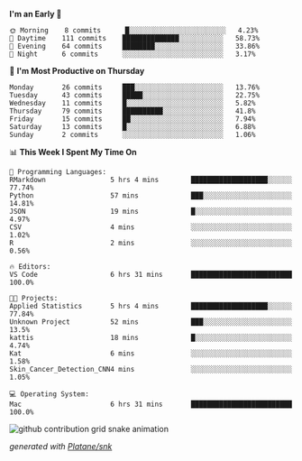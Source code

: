 <!--START_SECTION:waka-->
**I'm an Early 🐤** 

```text
🌞 Morning    8 commits      █░░░░░░░░░░░░░░░░░░░░░░░░   4.23% 
🌆 Daytime    111 commits    ██████████████░░░░░░░░░░░   58.73% 
🌃 Evening    64 commits     ████████░░░░░░░░░░░░░░░░░   33.86% 
🌙 Night      6 commits      ░░░░░░░░░░░░░░░░░░░░░░░░░   3.17%

```
📅 **I'm Most Productive on Thursday** 

```text
Monday       26 commits     ███░░░░░░░░░░░░░░░░░░░░░░   13.76% 
Tuesday      43 commits     █████░░░░░░░░░░░░░░░░░░░░   22.75% 
Wednesday    11 commits     █░░░░░░░░░░░░░░░░░░░░░░░░   5.82% 
Thursday     79 commits     ██████████░░░░░░░░░░░░░░░   41.8% 
Friday       15 commits     ██░░░░░░░░░░░░░░░░░░░░░░░   7.94% 
Saturday     13 commits     █░░░░░░░░░░░░░░░░░░░░░░░░   6.88% 
Sunday       2 commits      ░░░░░░░░░░░░░░░░░░░░░░░░░   1.06%

```


📊 **This Week I Spent My Time On** 

```text
💬 Programming Languages: 
RMarkdown                5 hrs 4 mins        ███████████████████░░░░░░   77.74% 
Python                   57 mins             ███░░░░░░░░░░░░░░░░░░░░░░   14.81% 
JSON                     19 mins             █░░░░░░░░░░░░░░░░░░░░░░░░   4.97% 
CSV                      4 mins              ░░░░░░░░░░░░░░░░░░░░░░░░░   1.02% 
R                        2 mins              ░░░░░░░░░░░░░░░░░░░░░░░░░   0.56%

🔥 Editors: 
VS Code                  6 hrs 31 mins       █████████████████████████   100.0%

🐱‍💻 Projects: 
Applied Statistics       5 hrs 4 mins        ███████████████████░░░░░░   77.84% 
Unknown Project          52 mins             ███░░░░░░░░░░░░░░░░░░░░░░   13.5% 
kattis                   18 mins             █░░░░░░░░░░░░░░░░░░░░░░░░   4.74% 
Kat                      6 mins              ░░░░░░░░░░░░░░░░░░░░░░░░░   1.58% 
Skin_Cancer_Detection_CNN4 mins              ░░░░░░░░░░░░░░░░░░░░░░░░░   1.05%

💻 Operating System: 
Mac                      6 hrs 31 mins       █████████████████████████   100.0%

```


<!--END_SECTION:waka-->


<!--Snake Game-->
![github contribution grid snake animation](https://raw.githubusercontent.com/viggo-gascou/viggo-gascou/output/github-contribution-grid-snake.svg)

_generated with [Platane/snk](https://github.com/Platane/snk)_
<!--Snake Game-->

